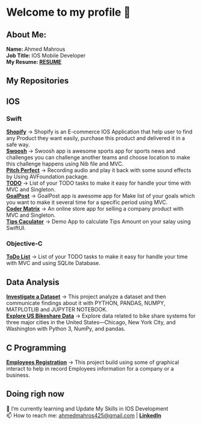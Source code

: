 <!--
**ma7ros/ma7ros** is a ✨ _special_ ✨ repository because its `README.md` (this file) appears on your GitHub profile.

Here are some ideas to get you started:

- 🔭 I’m currently working on ...
- 🌱 I’m currently learning ...
- 👯 I’m looking to collaborate on ...
- 🤔 I’m looking for help with ...
- 💬 Ask me about ...
- 📫 How to reach me: ...
- 😄 Pronouns: ...
- ⚡ Fun fact: ...
-->

# Welcome to my profile 👋

## About Me:
  <b> Name: </b> Ahmed Mahrous </br>
  <b> Job Title: </b> IOS Mobile Developer </br>
  <b>My Resume: <a href="https://drive.google.com/file/d/17z-uJd_tzrslKmQniZj5YLpO7dPBaV9g/view?usp=sharing">RESUME</a></b>
  </br>

## My Repositories
 
 ## IOS
 
   ### Swift
 <a href="https://github.com/ma7ros/ShopifyApp"><b>Shopify</b></a> -> Shopify is an E-commerce IOS Application that help user to find any Product they want easily, purchase this product and delivered it in a safe way.</br>
 <a href="https://github.com/ma7ros/SwooshApp"><b>Swoosh</b></a> -> Swoosh app is awesome sports app for sports news and challenges you can challenge another teams and choose location to make this challenge happens using Nib file and MVC.</br>
 <a href="https://github.com/ma7ros/Pitch-Perfect"><b>Pitch Perfect</b></a> -> Recording audio and play it back with some sound effects by Using AVFoundation package.</br>
 <a href="https://github.com/ma7ros/TODO"><b>TODO</b></a> -> List of your TODO tasks to make it easy for handle your time with MVC and Singleton.</br>
 <a href="https://github.com/ma7ros/GoalPost_app"><b>GoalPost</b></a> -> GoalPost app is awesome app for Make list of your goals which you want to make it several time for a specific period using MVC.</br>
 <a href="https://github.com/ma7ros/Coder_Matrix"><b>Coder Matrix</b></a> -> An online store app for selling a company product with MVC and Singleton.</br>
 <a href="https://github.com/ma7ros/Tips-Calculator"><b>Tips Caculator</b></a> -> Demo App to calculate Tips Amount on your salay using SwiftUI.</br>
   ### Objective-C
 <a href="https://github.com/ma7ros/ToDo-List"><b>ToDo List</b></a> -> List of your TODO tasks to make it easy for handle your time with MVC and using SQLite Database.</br>
  <!--=======================================================================================================================================================-->
## Data Analysis
<a href="https://github.com/ma7ros/Investigate_a_Dataset"><b>Investigate a Dataset</b></a> -> This project analyze a dataset and then communicate findings about it with PYTHON, PANDAS, NUMPY, MATPLOTLIB and JUPYTER NOTEBOOK.</br>
<a href="https://github.com/ma7ros/US_Bikeshare_Project"><b>Explore US Bikeshare Data</b></a> -> Explore data related to bike share systems for three major cities in the United States—Chicago, New York City, and Washington with Python 3, NumPy, and pandas.</br>

## C Programming
<a href="https://github.com/ma7ros/Employees-Registration"><b>Employees Registration</b></a> -> This project build using some of graphical interact to help in record Employees information for a company or a business.</br>

## Doing righ now 
🌱 I’m currently learning and Update My Skills in IOS Development </br>
📫 How to reach me: ahmedmahros425@gmail.com | <a href="https://www.linkedin.com/in/a-ma7rous/"><b>LinkedIn</b></a>
